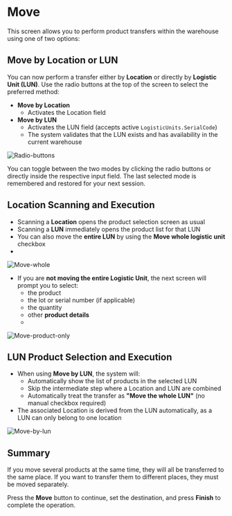 # Move

This screen allows you to perform product transfers within the warehouse using one of two options:

## Move by Location or LUN

You can now perform a transfer either by **Location** or directly by **Logistic Unit (LUN)**. Use the radio buttons at the top of the screen to select the preferred method:

- **Move by Location**  
  - Activates the Location field  
- **Move by LUN**  
  - Activates the LUN field (accepts active `LogisticUnits.SerialCode`)  
  - The system validates that the LUN exists and has availability in the current warehouse

![Radio-buttons](pictures/radio-buttons.png)

You can toggle between the two modes by clicking the radio buttons or directly inside the respective input field. The last selected mode is remembered and restored for your next session.

## Location Scanning and Execution

- Scanning a **Location** opens the product selection screen as usual  
- Scanning a **LUN** immediately opens the product list for that LUN  
- You can also move the **entire LUN** by using the **Move whole logistic unit** checkbox
- 
![Move-whole](pictures/move-whole.png)
 
- If you are **not moving the entire Logistic Unit**, the next screen will prompt you to select:  
  - the product  
  - the lot or serial number (if applicable)  
  - the quantity  
  - other **product details**
  - 
![Move-product-only](pictures/move-product-only.png)

## LUN Product Selection and Execution

- When using **Move by LUN**, the system will:  
  - Automatically show the list of products in the selected LUN  
  - Skip the intermediate step where a Location and LUN are combined  
  - Automatically treat the transfer as **"Move the whole LUN"** (no manual checkbox required)  
- The associated Location is derived from the LUN automatically, as a LUN can only belong to one location

![Move-by-lun](pictures/move-by-lun.png)

## Summary

If you move several products at the same time, they will all be transferred to the same place. If you want to transfer them to different places, they must be moved separately.

Press the **Move** button to continue, set the destination, and press **Finish** to complete the operation.
